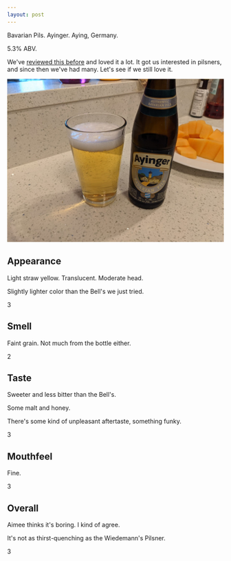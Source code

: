 ```yaml
---
layout: post
---
```

Bavarian Pils.
Ayinger.
Aying, Germany.

5.3% ABV.

We've [reviewed this before][lasttime] and loved it a lot.
It got us interested in pilsners,
and since then we've had many.
Let's see if we still love it.

[lasttime]: ../../../2020/10/28/ayinger-bavarian-pils

<img class="beer-photo" src="/beer/images/2021-05-24-ayinger-bavarian-pils.jpg"/>


## Appearance

Light straw yellow. Translucent. Moderate head.

Slightly lighter color than the Bell's we just tried.

3


## Smell

Faint grain.
Not much from the bottle either.

2


## Taste

Sweeter and less bitter than the Bell's.

Some malt and honey.

There's some kind of unpleasant aftertaste,
something funky.

3


## Mouthfeel

Fine.

3


## Overall

Aimee thinks it's boring.
I kind of agree.

It's not as thirst-quenching as the Wiedemann's Pilsner.

3
